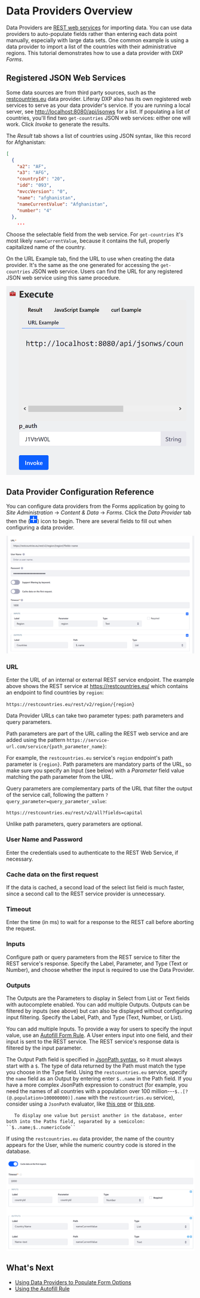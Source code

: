 # Data Providers Overview

Data Providers are [REST web services](https://en.wikipedia.org/wiki/Representational_state_transfer) for importing data. You can use data providers to auto-populate fields rather than entering each data point manually, especially with large data sets. One common example is using a data provider to import a list of the countries with their administrative regions. This tutorial demonstrates how to use a data provider with DXP _Forms_.

## Registered JSON Web Services

Some data sources are from third party sources, such as the [restcountries.eu](https://restcountries.eu) data provider. Liferay DXP also has its own registered web services to serve as your data provider's service. If you are running a local server, see [http://localhost:8080/api/jsonws](http://localhost:8080/api/jsonws) for a list. If populating a list of countries, you'll find two `get-countries` JSON web services: either one will work. Click _Invoke_ to generate the results.

The _Result_ tab shows a list of countries using JSON syntax, like this record for Afghanistan:

```json
[
  {
    "a2": "AF",
    "a3": "AFG",
    "countryId": "20",
    "idd": "093",
    "mvccVersion": "0",
    "name": "afghanistan",
    "nameCurrentValue": "Afghanistan",
    "number": "4"
  },
    ...
```

Choose the selectable field from the web service. For `get-countries` it's most likely `nameCurrentValue`, because it contains the full, properly capitalized name of the country.

On the URL Example tab, find the URL to use when creating the data provider. It's the same as the one generated for accessing the `get-countries` JSON web service. Users can find the URL for any registered JSON web service using this same procedure.

![The URL Example tab displays the corresponding the JSON web service.](./data-providers-overview/images/02.png)

## Data Provider Configuration Reference

You can configure data providers from the Forms application by going to _Site Administration_ &rarr; _Content & Data_ &rarr; _Forms_. Click the _Data Provider_ tab then the (![Add icon](../../../images/icon-add.png)) icon to begin. There are several fields to fill out when configuring a data provider.

![This data service returns countries.](./data-providers-overview/images/03.png)

### URL

Enter the URL of an internal or external REST service endpoint. The example above shows the REST service at <https://restcountries.eu/> which contains an endpoint to find countries by `region`:

`https://restcountries.eu/rest/v2/region/{region}`

Data Provider URLs can take two parameter types: path parameters and query parameters.

Path parameters are part of the URL calling the REST web service and are added using the pattern `https://service-url.com/service/{path_parameter_name}`:

For example, the `restcountries.eu` service's `region` endpoint's path parameter is `{region}`. Path parameters are mandatory parts of the URL, so make sure you specify an Input (see below) with a _Parameter_ field value matching the path parameter from the URL.

Query parameters are complementary parts of the URL that filter the output of the service call, following the pattern
`?query_parameter=query_parameter_value`:

    https://restcountries.eu/rest/v2/all?fields=capital

Unlike path parameters, query parameters are optional.

### User Name and Password

Enter the credentials used to authenticate to the REST Web Service, if necessary.

### Cache data on the first request

If the data is cached, a second load of the select list field is much faster, since a second call to the REST service provider is unnecessary.

### Timeout

Enter the time (in ms) to wait for a response to the REST call before aborting the request. 

### Inputs

Configure path or query parameters from the REST service to filter the REST service's response. Specify the Label, Parameter, and Type (Text or Number), and choose whether the input is required to use the Data Provider.

### Outputs

The Outputs are the Parameters to display in Select from List or Text fields with autocomplete enabled. You can add multiple Outputs. Outputs can be filtered by inputs (see above) but can also be displayed without configuring input filtering. Specify the Label, Path, and Type (Text, Number, or List).

You can add multiple Inputs. To provide a way for users to specify the input value, use an
[Autofill Form Rule](../form-rules/using-the-autofill-rule.md). A User enters input into one field, and their input is sent to the REST service. The REST service's response data is filtered by the input parameter.

The Output Path field is specified in [JsonPath syntax](https://github.com/json-path/JsonPath), so it must always start with a `$`. The type of data returned by the Path must match the type you choose in the Type field. Using the `restcountries.eu` service, specify the `name` field as an Output by entering enter `$..name` in the Path field. If you have a more complex JsonPath expression to construct (for example, you need the names of all countries with a population over 100 million---`$..[?(@.population>100000000)].name` with the `restcountries.eu` service), consider using a `JsonPath` evaluator, like [this one](http://jsonpath.herokuapp.com/) or [this one](https://jsonpath.com/).

```tip::
   To display one value but persist another in the database, enter both into the Paths field, separated by a semicolon: ``$..name;$..numericCode``
```

If using the `restcountries.eu` data provider, the name of the country appears for the User, while the numeric country code is stored in the database.

![Set up Data Providers to display data retrieved from a REST service.](./data-providers-overview/images/01.png)

## What's Next

* [Using Data Providers to Populate Form Options](./using-data-providers-to-populate-form-options.md)
* [Using the Autofill Rule](../form-rules/using-the-autofill-rule.md)
